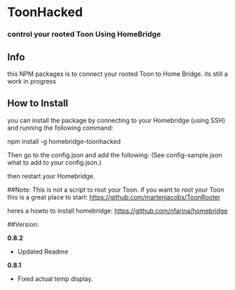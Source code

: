 # ToonHacked

### control your rooted Toon Using HomeBridge

## Info

this NPM packages is to connect your rooted Toon to Home Bridge.
its still a work in progress

## How to Install
you can install the package by connecting to your Homebridge (using SSH) and running the following command:  

npm install -g homebridge-toonhacked

Then go to the config.json and add the following: 
(See config-sample.json what to add to your config.json.)

then restart your Homebridge.


##Note: 
This is not a script to root your Toon. if you want to root your Toon this is a great place to start: 
https://github.com/martenjacobs/ToonRooter

heres a howto to install homebridge:
https://github.com/nfarina/homebridge

##Version:

**0.8.2**
- Updated Readme

**0.8.1**
- Fixed actual temp display.
